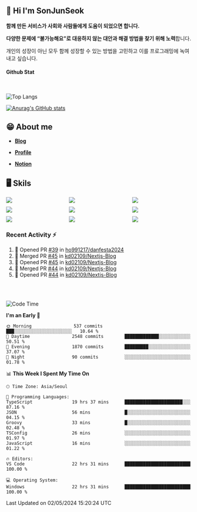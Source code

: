 ## 👋 Hi I'm SonJunSeok

**함께 만든 서비스가 사회와 사람들에게 도움이 되었으면 합니다.** 

**다양한 문제에 “불가능해요”로 대응하지 않는 대안과 해결 방법을 찾기 위해 노력**합니다. 

개인의 성장이 아닌 모두 함께 성장할 수 있는 방법을 고민하고 이를 프로그래밍에 녹여내고 싶습니다.

#### Github Stat
<div style="margin-top:50px;">

![Top Langs](https://github-readme-stats.vercel.app/api/top-langs/?username=kd02109&layout=compact&bg_color=dbf4ff&title_color=67adcc&text_color=67adcc&hide_border=true&show_icons=true&icon_color=67adcc&rank_icon=github&count_private=true&card_width=400px&card_height=300px)

[![Anurag's GitHub stats](https://github-readme-stats.vercel.app/api?username=kd02109&bg_color=dbf4ff&title_color=67adcc&text_color=67adcc&hide_border=true&show_icons=true&icon_color=67adcc&rank_icon=github&count_private=true&card_width=250px)](https://github.com/anuraghazra/github-readme-stats)


</div>



## 😁 About me
-  <a href="https://sonblog.vercel.app/" target="_blank"><strong>Blog</strong></a>

-  <a href="https://nostalgic-marquis-7af.notion.site/Frontend-Engineer-ec9b6e38c7824e7fb7f6fca4fc8564a5?pvs=74" target="_blank"><strong>Profile</strong></a>

-  <a href="https://nostalgic-marquis-7af.notion.site/Front-End-f0f3b7fcec3045c482c1cd33dfcf2abc?pvs=74" target="_blank"><strong>Notion</strong></a>

## 🖥️ Skils


<div style="display:grid; grid-template-rows:repeat(3, 1fr); grid-template-columns:repeat(3, 1fr); gap:10px">
  <img src="https://img.shields.io/badge/javascript-F7DF1E?style=flat-square&logo=javascript&logoColor=black"> 
  <img src="https://img.shields.io/badge/typescript-3178C6?style=flat-square&logo=typescript&logoColor=white"/>
  <img src="https://img.shields.io/badge/react-61DAFB?style=flat-square&logo=react&logoColor=black"/>
  <img src="https://img.shields.io/badge/redux-764ABC?style=flat-square&logo=redux&logoColor=white"/>
  <img src="https://img.shields.io/badge/styledcomponents-DB7093?style=flat-square&logo=styledcomponents&logoColor=white"/>
  <img src="https://img.shields.io/badge/tailwindcss-06B6D4?style=flat-square&logo=tailwindcss&logoColor=white"/>
  <img src="https://img.shields.io/badge/reactquery-FF4154?style=flat-square&logo=reactquery&logoColor=white"/>
  <img src="https://img.shields.io/badge/Next.js-B4B4DC?style=flat&logo=Next.js&logoColor=black"/>
  <img src="https://img.shields.io/badge/reactrouter-CA4245?style=flat-square&logo=reactrouter&logoColor=white"/>
</div>

### Recent Activity :zap:
<!--START_SECTION:activity-->
1. 💪 Opened PR [#39](https://github.com/ho991217/danfesta2024/pull/39) in [ho991217/danfesta2024](https://github.com/ho991217/danfesta2024)
2. 🎉 Merged PR [#45](https://github.com/kd02109/Nextjs-Blog/pull/45) in [kd02109/Nextjs-Blog](https://github.com/kd02109/Nextjs-Blog)
3. 💪 Opened PR [#45](https://github.com/kd02109/Nextjs-Blog/pull/45) in [kd02109/Nextjs-Blog](https://github.com/kd02109/Nextjs-Blog)
4. 🎉 Merged PR [#44](https://github.com/kd02109/Nextjs-Blog/pull/44) in [kd02109/Nextjs-Blog](https://github.com/kd02109/Nextjs-Blog)
5. 💪 Opened PR [#44](https://github.com/kd02109/Nextjs-Blog/pull/44) in [kd02109/Nextjs-Blog](https://github.com/kd02109/Nextjs-Blog)
<!--END_SECTION:activity-->

<br/>
<br/>

<!--START_SECTION:waka-->
![Code Time](http://img.shields.io/badge/Code%20Time-1%2C658%20hrs%2013%20mins-blue)

**I'm an Early 🐤** 

```text
🌞 Morning                537 commits         ███░░░░░░░░░░░░░░░░░░░░░░   10.64 % 
🌆 Daytime                2548 commits        █████████████░░░░░░░░░░░░   50.51 % 
🌃 Evening                1870 commits        █████████░░░░░░░░░░░░░░░░   37.07 % 
🌙 Night                  90 commits          ░░░░░░░░░░░░░░░░░░░░░░░░░   01.78 % 
```


📊 **This Week I Spent My Time On** 

```text
🕑︎ Time Zone: Asia/Seoul

💬 Programming Languages: 
TypeScript               19 hrs 37 mins      ██████████████████████░░░   87.16 % 
JSON                     56 mins             █░░░░░░░░░░░░░░░░░░░░░░░░   04.15 % 
Groovy                   33 mins             █░░░░░░░░░░░░░░░░░░░░░░░░   02.48 % 
TSConfig                 26 mins             ░░░░░░░░░░░░░░░░░░░░░░░░░   01.97 % 
JavaScript               16 mins             ░░░░░░░░░░░░░░░░░░░░░░░░░   01.22 % 

🔥 Editors: 
VS Code                  22 hrs 31 mins      █████████████████████████   100.00 % 

💻 Operating System: 
Windows                  22 hrs 31 mins      █████████████████████████   100.00 % 
```


 Last Updated on 02/05/2024 15:20:24 UTC
<!--END_SECTION:waka-->
